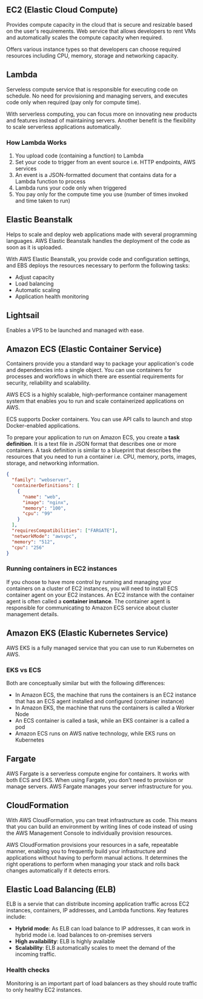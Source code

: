 ## EC2 (Elastic Cloud Compute)

Provides compute capacity in the cloud that is secure and resizable based on the user's requirements. Web service that allows developers to rent VMs and automatically scales the compute capacity when required.

Offers various instance types so that developers can choose required resources including CPU, memory, storage and networking capacity.

## Lambda

Serveless compute service that is responsible for executing code on schedule. No need for provisioning and managing servers, and executes code only when required (pay only for compute time).

With serverless computing, you can focus more on innovating new products and features instead of maintaining servers. Another benefit is the flexibility to scale serverless applications automatically.

### How Lambda Works

1. You upload code (containing a function) to Lambda
2. Set your code to trigger from an event source i.e. HTTP endpoints, AWS services
3. An event is a JSON-formatted document that contains data for a Lambda function to process
4. Lambda runs your code only when triggered
5. You pay only for the compute time you use (number of times invoked and time taken to run)

## Elastic Beanstalk

Helps to scale and deploy web applications made with several programming languages. AWS Elastic Beanstalk handles the deployment of the code as soon as it is uploaded.

With AWS Elastic Beanstalk, you provide code and configuration settings, and EBS deploys the resources necessary to perform the following tasks:

- Adjust capacity
- Load balancing
- Automatic scaling
- Application health monitoring

## Lightsail

Enables a VPS to be launched and managed with ease.

## Amazon ECS (Elastic Container Service)

Containers provide you a standard way to package your application's code and dependencies into a single object. You can use containers for processes and workflows in which there are essential requirements for security, reliability and scalability.

AWS ECS is a highly scalable, high-performance container management system that enables you to run and scale containerized applications on AWS.

ECS supports Docker containers. You can use API calls to launch and stop Docker-enabled applications.

To prepare your application to run on Amazon ECS, you create a **task definition**. It is a text file in JSON format that describes one or more containers. A task definition is similar to a blueprint that describes the resources that you need to run a container i.e. CPU, memory, ports, images, storage, and networking information.

```json
{
  "family": "webserver",
  "containerDefinitions": [
    {
      "name": "web",
      "image": "nginx",
      "memory": "100",
      "cpu": "99"
    }
  ],
  "requiresCompatibilities": ["FARGATE"],
  "networkMode": "awsvpc",
  "memory": "512",
  "cpu": "256"
}
```

### Running containers in EC2 instances

If you choose to have more control by running and managing your containers on a cluster of EC2 instances, you will need to install ECS container agent on your EC2 instances. An EC2 instance with the container agent is often called a **container instance**. The container agent is responsible for communicating to Amazon ECS service about cluster management details.

## Amazon EKS (Elastic Kubernetes Service)

AWS EKS is a fully managed service that you can use to run Kubernetes on AWS.

### EKS vs ECS

Both are conceptually similar but with the following differences:

- In Amazon ECS, the machine that runs the containers is an EC2 instance that has an ECS agent installed and configured (container instance)
- In Amazon EKS, the machine that runs the containers is called a Worker Node
- An ECS container is called a task, while an EKS container is a called a pod
- Amazon ECS runs on AWS native technology, while EKS runs on Kubernetes

## Fargate

AWS Fargate is a serverless compute engine for containers. It works with both ECS and EKS. When using Fargate, you don't need to provision or manage servers. AWS Fargate manages your server infrastructure for you.

## CloudFormation

With AWS CloudFormation, you can treat infrastructure as code. This means that you can build an environment by writing lines of code instead of using the AWS Management Console to individually provision resources.

AWS CloudFormation provisions your resources in a safe, repeatable manner, enabling you to frequently build your infrastructure and applications without having to perform manual actions. It determines the right operations to perform when managing your stack and rolls back changes automatically if it detects errors.

## Elastic Load Balancing (ELB)

ELB is a servie that can distribute incoming application traffic across EC2 instances, containers, IP addresses, and Lambda functions. Key features include:

- **Hybrid mode**: As ELB can load balance to IP addresses, it can work in hybrid mode i.e. load balances to on-premises servers
- **High availability**: ELB is highly available
- **Scalability**: ELB automatically scales to meet the demand of the incoming traffic.

### Health checks

Monitoring is an important part of load balancers as they should route traffic to only healthy EC2 instances.
